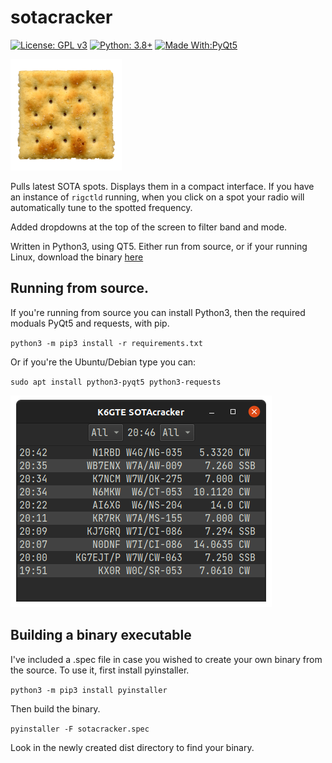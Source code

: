 # sotacracker
[![License: GPL v3](https://img.shields.io/badge/License-GPLv3-blue.svg)](https://www.gnu.org/licenses/gpl-3.0)  [![Python: 3.8+](https://img.shields.io/badge/python-3.8+-blue.svg)](https://www.python.org/downloads/)  [![Made With:PyQt5](https://img.shields.io/badge/Made%20with-PyQt5-red)](https://pypi.org/project/PyQt5/)

![soda cracker](pic/soda-cracker.png)

Pulls latest SOTA spots. Displays them in a compact interface. If you have an instance of `rigctld` running, when you click on a spot your radio will automatically tune to the spotted frequency.

Added dropdowns at the top of the screen to filter band and mode.

Written in Python3, using QT5. Either run from source, or if your running Linux, download the binary [here](https://github.com/mbridak/sotacracker/releases/download/21.5.23/sotacracker)

## Running from source.
If you're running from source you can install Python3, then the required moduals PyQt5 and requests, with pip.

`python3 -m pip3 install -r requirements.txt`

Or if you're the Ubuntu/Debian type you can:

`sudo apt install python3-pyqt5 python3-requests`

![screenshot](pic/screenshot.png)

## Building a binary executable

I've included a .spec file in case you wished to create your own binary from the source. To use it, first install pyinstaller.

`python3 -m pip3 install pyinstaller`

Then build the binary.

`pyinstaller -F sotacracker.spec`

Look in the newly created dist directory to find your binary.


